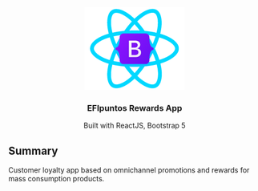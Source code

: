 <p align="center">
  <a href="https://e-commerce-template.surge.sh/">
    <img src="public/images/rb_logo.png" alt="RBE logo" target="_blank" width="200" height="165">
  </a>
</p>
<h3 align="center">EFIpuntos Rewards App</h3>

<p align="center">
 Built with ReactJS, Bootstrap 5
  <br>
</p>

## Summary

Customer loyalty app based on omnichannel promotions and rewards for mass consumption products.
